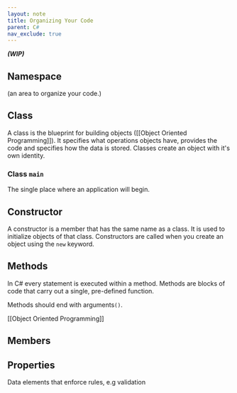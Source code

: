 ```yaml
---
layout: note
title: Organizing Your Code
parent: C#
nav_exclude: true
---
```

***(WIP)***

## Namespace
(an area to organize your code.)

## Class
A class is the blueprint for building objects ([[Object Oriented Programming]]). It specifies what operations objects have, provides the code and specifies how the data is stored. Classes create an object with it's own identity.

### Class `main`
The single place where an application will begin. 

## Constructor
A constructor is a member that has the same name as a class. It is used to initialize objects of that class. Constructors are called when you create an object using the `new` keyword.

## Methods
In C# every statement is executed within a method. Methods are blocks of code that carry out a single, pre-defined function. 

Methods should end with arguments`()`.

[[Object Oriented Programming]]

## Members


## Properties
Data elements that enforce rules, e.g validation